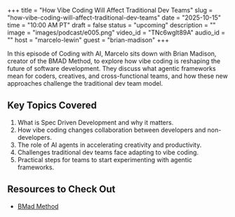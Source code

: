 +++
title = "How Vibe Coding Will Affect Traditional Dev Teams"
slug = "how-vibe-coding-will-affect-traditional-dev-teams"
date = "2025-10-15"
time = "10:00 AM PT"
draft = false
status = "upcoming"
description = ""
image = "images/podcast/e005.png"
video_id = "TNc6wglt89A"
audio_id = ""
host = "marcelo-lewin"
guest = "brian-madison"
+++

In this episode of Coding with AI, Marcelo sits down with Brian Madison, creator of the BMAD Method, to explore how vibe coding is reshaping the future of software development. They discuss what agentic frameworks mean for coders, creatives, and cross-functional teams, and how these new approaches challenge the traditional dev team model.

## Key Topics Covered

1. What is Spec Driven Development and why it matters.
2. How vibe coding changes collaboration between developers and non-developers.
3. The role of AI agents in accelerating creativity and productivity.
4. Challenges traditional dev teams face adapting to vibe coding.
5. Practical steps for teams to start experimenting with agentic frameworks.

## Resources to Check Out

- [BMad Method](https://github.com/bmad-code-org/BMAD-METHOD)